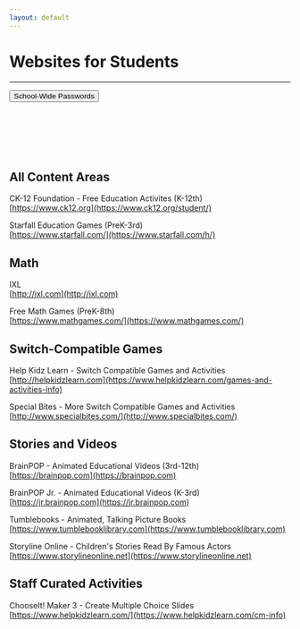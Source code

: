 ```yaml
---
layout: default
---
```

# Websites for Students
---

<a href="../password_redirect.html"><button class="button button2">School-Wide Passwords</button></a>
<p>&nbsp;</p>
<p>&nbsp;</p>
<p>&nbsp;</p>


## All Content Areas
CK-12 Foundation - Free Education Activites (K-12th)  
[https://www.ck12.org](https://www.ck12.org/student/)

Starfall Education Games (PreK-3rd)  
[https://www.starfall.com/](https://www.starfall.com/h/)



## Math 
IXL  
[http://ixl.com](http://ixl.com)

Free Math Games (PreK-8th)  
[https://www.mathgames.com/](https://www.mathgames.com/)


## Switch-Compatible Games
Help Kidz Learn - Switch Compatible Games and Activities  
[http://helpkidzlearn.com](https://www.helpkidzlearn.com/games-and-activities-info)

Special Bites - More Switch Compatible Games and Activities
[http://www.specialbites.com/](http://www.specialbites.com/)


## Stories and Videos
BrainPOP - Animated Educational Videos (3rd-12th)  
[https://brainpop.com](https://brainpop.com)

BrainPOP Jr. - Animated Educational Videos (K-3rd)  
[https://jr.brainpop.com](https://jr.brainpop.com)

Tumblebooks - Animated, Talking Picture Books  
[https://www.tumblebooklibrary.com](https://www.tumblebooklibrary.com)

Storyline Online - Children's Stories Read By Famous Actors  
[https://www.storylineonline.net](https://www.storylineonline.net)

## Staff Curated Activities
ChooseIt! Maker 3 - Create Multiple Choice Slides
[https://www.helpkidzlearn.com/](https://www.helpkidzlearn.com/cm-info)




